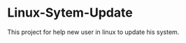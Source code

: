 Linux-Sytem-Update
==================

This project for help new user in linux to update his system.
